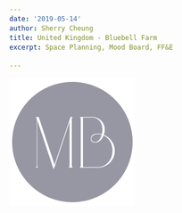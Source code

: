 ```yaml
---
date: '2019-05-14'
author: Sherry Cheung
title: United Kingdom - Bluebell Farm
excerpt: Space Planning, Mood Board, FF&E

---
```

![](/uploads/mb-logo2.png)